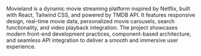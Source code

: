 Movieland is a dynamic movie streaming platform inspired by Netflix, built with React, Tailwind CSS, and powered by TMDB API. It features responsive design, real-time movie data, personalized movie carousels, search functionality, and video playback integration. The project showcases modern front-end development practices, component-based architecture, and seamless API integration to deliver a smooth and immersive user experience.



